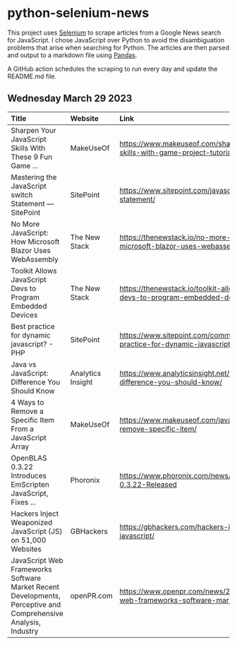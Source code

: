 # python-selenium-news

This project uses [Selenium](https://www.seleniumhq.org/) to scrape articles from a Google News search for JavaScript.
I chose JavaScript over Python to avoid the disambiguation problems that arise when searching for Python.
The articles are then parsed and output to a markdown file using [Pandas](https://pandas.pydata.org/).

A GitHub action schedules the scraping to run every day and update the README.md file.

## Wednesday March 29 2023


| Title                                                                                                          | Website           | Link                                                                                   |
|:---------------------------------------------------------------------------------------------------------------|:------------------|:---------------------------------------------------------------------------------------|
| Sharpen Your JavaScript Skills With These 9 Fun Game ...                                                       | MakeUseOf         | https://www.makeuseof.com/sharpen-javascript-skills-with-game-project-tutorial-videos/ |
| Mastering the JavaScript switch Statement — SitePoint                                                          | SitePoint         | https://www.sitepoint.com/javascript-switch-statement/                                 |
| No More JavaScript: How Microsoft Blazor Uses WebAssembly                                                      | The New Stack     | https://thenewstack.io/no-more-javascript-how-microsoft-blazor-uses-webassembly/       |
| Toolkit Allows JavaScript Devs to Program Embedded Devices                                                     | The New Stack     | https://thenewstack.io/toolkit-allows-javascript-devs-to-program-embedded-devices/     |
| Best practice for dynamic javascript? - PHP                                                                    | SitePoint         | https://www.sitepoint.com/community/t/best-practice-for-dynamic-javascript/411653      |
| Java vs JavaScript: Difference You Should Know                                                                 | Analytics Insight | https://www.analyticsinsight.net/java-vs-javascript-difference-you-should-know/        |
| 4 Ways to Remove a Specific Item From a JavaScript Array                                                       | MakeUseOf         | https://www.makeuseof.com/javascript-array-remove-specific-item/                       |
| OpenBLAS 0.3.22 Introduces EmScripten JavaScript, Fixes ...                                                    | Phoronix          | https://www.phoronix.com/news/OpenBLAS-0.3.22-Released                                 |
| Hackers Inject Weaponized JavaScript (JS) on 51,000 Websites                                                   | GBHackers         | https://gbhackers.com/hackers-inject-weaponized-javascript/                            |
| JavaScript Web Frameworks Software Market Recent Developments, Perceptive and Comprehensive Analysis, Industry | openPR.com        | https://www.openpr.com/news/2989811/javascript-web-frameworks-software-market-recent   |